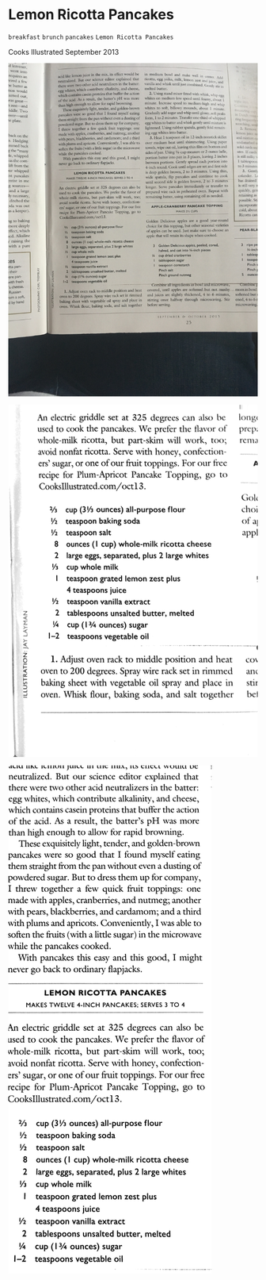 # Lemon Ricotta Pancakes

`breakfast` `brunch` `pancakes` `Lemon Ricotta Pancakes`

Cooks Illustrated September 2013

![Evernote_Snapshot_20170514_141650.jpg](image/Evernote_Snapshot_20170514_141650.jpg)

![Evernote_Snapshot_20170514_141835.png](image/Evernote_Snapshot_20170514_141835.png)

![Evernote_Snapshot_20170514_141649.png](image/Evernote_Snapshot_20170514_141649.png)
